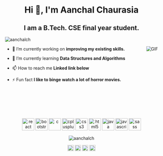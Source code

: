 <h1 align="center">Hi 👋, I'm Aanchal Chaurasia</h1>
<h2 align="center">I am a B.Tech. CSE final year student.</h2>

<p align="left"> <img src="https://komarev.com/ghpvc/?username=aanchalch" alt="aanchalch" /> </p>
<img align="right" alt="GIF" src="https://media.giphy.com/media/836HiJc7pgzy8iNXCn/giphy.gif" />

<p align="left">

- 🔭 I’m currently working on **improving my existing skills.**

- 🌱 I’m currently learning **Data Structures and Algorithms**

- 📫 How to reach me **Linked link below**

- ⚡ Fun fact **I like to binge watch a lot of horror movies.**
</p>

<br>
<br>
<br>
<br>
<br>
<p align="center"><img src="https://devicons.github.io/devicon/devicon.git/icons/react/react-original-wordmark.svg" alt="react" width="40" height="40"/> <img src="https://devicons.github.io/devicon/devicon.git/icons/bootstrap/bootstrap-plain.svg" alt="bootstrap"  width="40" height="40"/> <img src="https://devicons.github.io/devicon/devicon.git/icons/c/c-original.svg" alt="c"  width="40" height="40"/> <img src="https://devicons.github.io/devicon/devicon.git/icons/cplusplus/cplusplus-original.svg" alt="cplusplus"  width="40" height="40"/> <img src="https://devicons.github.io/devicon/devicon.git/icons/css3/css3-original-wordmark.svg" alt="css3"  width="40" height="40"/> <img src="https://devicons.github.io/devicon/devicon.git/icons/html5/html5-original-wordmark.svg" alt="html5"  width="40" height="40"/> <img src="https://devicons.github.io/devicon/devicon.git/icons/java/java-original-wordmark.svg" alt="java"  width="40" height="40"/> <img src="https://devicons.github.io/devicon/devicon.git/icons/javascript/javascript-original.svg" alt="javascript"  width="40" height="40"/> <img src="https://devicons.github.io/devicon/devicon.git/icons/sass/sass-original.svg" alt="sass"  width="40" height="40"/></p><p align="center"> <img src="https://github-readme-stats.vercel.app/api?username=aanchalch&show_icons=true" alt="aanchalch" /> </p>

<p align="center">
<a href="https://linkedin.com/in/aanchal-chaurasia-201200191/" target="blank"><img align="center" src="https://cdn.jsdelivr.net/npm/simple-icons@3.0.1/icons/linkedin.svg" alt="aanchal-chaurasia-201200191/" height="20" width="20" /></a>
<a href="https://instagram.com/aanchal_chaurasia" target="blank"><img align="center" src="https://cdn.jsdelivr.net/npm/simple-icons@3.0.1/icons/instagram.svg" alt="aanchal_chaurasia" height="20" width="20" /></a>
  <a href="https://behance.net/aanchalch" target="blank"><img align="center" src="https://cdn.jsdelivr.net/npm/simple-icons@3.0.1/icons/behance.svg" alt="aanchal_chaurasia" height="20" width="20" /></a>
<a href="https://dribbble.com/aanchalch" target="blank"><img align="center" src="https://cdn.jsdelivr.net/npm/simple-icons@3.0.1/icons/dribbble.svg" alt="aanchal_chaurasia" height="20" width="20" /></a>
</p>
